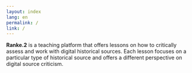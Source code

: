```yaml
---
layout: index
lang: en
permalink: /
link: /
---
```

**Ranke.2** is a teaching platform that offers lessons on how to critically assess and work with digital historical sources. Each lesson focuses on a particular type of historical source and offers a different perspective on digital source criticism.
 

<!-- more -->


